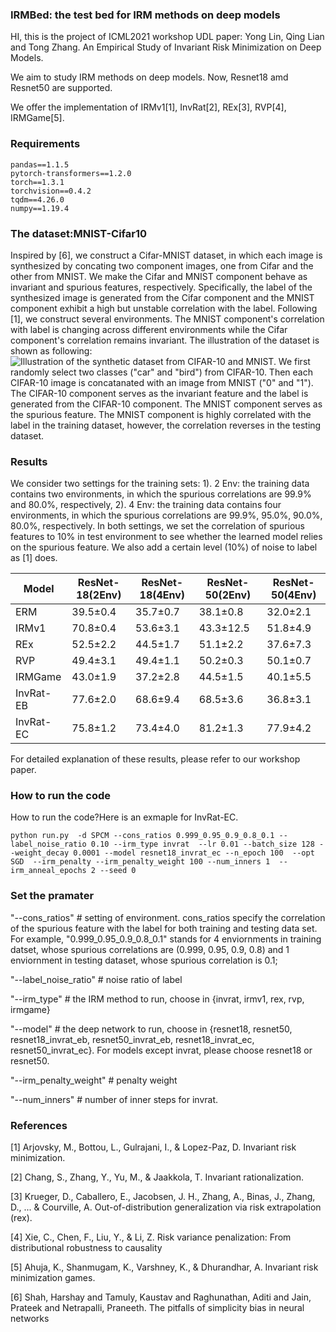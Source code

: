 ### IRMBed: the test bed for IRM methods on deep models
HI, this is the project of ICML2021 workshop UDL paper: Yong Lin, Qing Lian and Tong Zhang. An Empirical Study of Invariant Risk Minimization on Deep Models.

We aim to study IRM methods on deep models. Now, Resnet18 amd Resnet50 are supported.

We offer the implementation of IRMv1[1], InvRat[2], REx[3], RVP[4], IRMGame[5].
### Requirements
```
pandas==1.1.5
pytorch-transformers==1.2.0
torch==1.3.1
torchvision==0.4.2
tqdm==4.26.0
numpy==1.19.4
```
### The dataset:MNIST-Cifar10
Inspired by [6], we construct a Cifar-MNIST dataset, in which each image is synthesized by concating two component images, one from Cifar and the other from MNIST. We make the Cifar and MNIST component behave as invariant and spurious features, respectively.  Specifically, the label of the synthesized image is generated from the Cifar component and the MNIST component exhibit a high but unstable correlation with the label. Following [1], we construct several environments. The MNIST component's correlation with label is changing across different environments while the Cifar component's correlation remains invariant. The illustration of the dataset is shown as following:
![Illustration of the synthetic dataset from CIFAR-10 and MNIST. We first randomly select two classes ("car" and "bird") from CIFAR-10. Then each CIFAR-10 image is concatanated with an image from MNIST ("0" and "1"). The CIFAR-10  component serves as the invariant feature and the label is generated from the CIFAR-10 component. The MNIST component serves as the spurious feature. The MNIST component is highly correlated with the label in the training dataset,  however, the correlation reverses in the testing dataset. ](./dataset_illustration.png)

### Results
We consider two settings for the training sets: 1). 2 Env: the training data contains two environments, in which the spurious correlations are 99.9\% and 80.0\%, respectively, 2). 4 Env: the training data contains four environments, in which the spurious correlations are 99.9%, 95.0%, 90.0%, 80.0%, respectively. In both settings, we set the correlation of spurious features to 10% in test environment to see whether the learned model relies on the spurious feature. We also add a certain level (10%) of noise to label as [1] does. 

|Model|  ResNet-18(2Env)   | ResNet-18(4Env)  | ResNet-50(2Env) | ResNet-50(4Env)|
|----|  ----  | ----  |  ----  | ----  |
|  ERM   | 39.5±0.4 |35.7±0.7 |38.1±0.8|32.0±2.1|
|  IRMv1 | 70.8±0.4|53.6±3.1|43.3±12.5|51.8±4.9|
|  REx   | 52.5±2.2 |44.5±1.7 |51.1±2.2|37.6±7.3|
|  RVP   | 49.4±3.1 |49.4±1.1 |50.2±0.3|50.1±0.7|
|  IRMGame   | 43.0±1.9 | 37.2±2.8|44.5±1.5|40.1±5.5|
|  InvRat-EB   | 77.6±2.0 | 68.6±9.4|68.5±3.6|36.8±3.1|
|  InvRat-EC   | 75.8±1.2 | 73.4±4.0 |81.2±1.3|77.9±4.2|


For detailed explanation of these results, please refer to our workshop paper.
### How to run the code
How to run the code?Here is an exmaple for InvRat-EC.
```
python run.py  -d SPCM --cons_ratios 0.999_0.95_0.9_0.8_0.1 --label_noise_ratio 0.10 --irm_type invrat  --lr 0.01 --batch_size 128 --weight_decay 0.0001 --model resnet18_invrat_ec --n_epoch 100  --opt SGD  --irm_penalty --irm_penalty_weight 100 --num_inners 1  --irm_anneal_epochs 2 --seed 0
```
### Set the pramater
"--cons_ratios" # setting of environment. 
cons_ratios specify the correlation of the spurious feature with the label for both training and testing data set.
For example,  "0.999_0.95_0.9_0.8_0.1" stands for 4 enviornments in training datset, whose spurious correlations are (0.999, 0.95, 0.9, 0.8) and 1 enviornment in testing dataset, whose spurious correlation is 0.1;

"--label_noise_ratio" # noise ratio of label

"--irm_type" # the IRM method to run, choose in {invrat, irmv1, rex, rvp, irmgame}

"--model" # the deep network to run, choose in {resnet18, resnet50, resnet18_invrat_eb, resnet50_invrat_eb, 
resnet18_invrat_ec, resnet50_invrat_ec}. For models except invrat, please choose resnet18 or resnet50.

"--irm_penalty_weight" # penalty weight

"--num_inners" # number of inner steps for invrat.

### References


[1] Arjovsky, M., Bottou, L., Gulrajani, I., & Lopez-Paz, D.  Invariant risk minimization.

[2] Chang, S., Zhang, Y., Yu, M., & Jaakkola, T.  Invariant rationalization.

[3] Krueger, D., Caballero, E., Jacobsen, J. H., Zhang, A., Binas, J., Zhang, D., ... & Courville, A.  Out-of-distribution generalization via risk extrapolation (rex).

[4] Xie, C., Chen, F., Liu, Y., & Li, Z. Risk variance penalization: From distributional robustness to causality

[5] Ahuja, K., Shanmugam, K., Varshney, K., & Dhurandhar, A. Invariant risk minimization games.

[6] Shah, Harshay and Tamuly, Kaustav and Raghunathan, Aditi and Jain, Prateek and Netrapalli, Praneeth. The pitfalls of simplicity bias in neural networks


